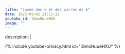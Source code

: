 ```yaml
---
title: "somme des k et des carrés de k"
date: 2025-09-02 21:11:22 
youtube_id: lGmoHuueHXU
image: ""
---
```

description: |
  
{% include youtube-privacy.html id="lGmoHuueHXU" %}
